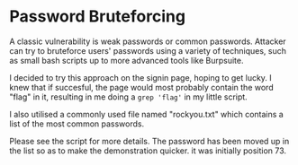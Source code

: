 # Password Bruteforcing

A classic vulnerability is weak passwords or common passwords. Attacker can try to bruteforce users' passwords using a variety of techniques, such as small bash scripts up to more advanced tools like Burpsuite.

I decided to try this approach on the signin page, hoping to get lucky. I knew that if succesful, the page would most probably contain the word "flag" in it, resulting in me doing a `grep 'flag'` in my little script.

I also utilised a commonly used file named "rockyou.txt" which contains a list of the most common passwords.

Please see the script for more details. The password has been moved up in the list so as to make the demonstration quicker. it was initially position 73.
